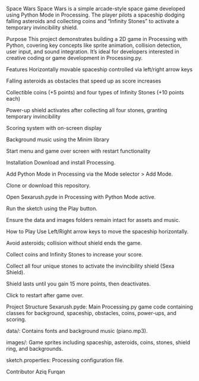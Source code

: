 Space Wars
Space Wars is a simple arcade-style space game developed using Python Mode in Processing. The player pilots a spaceship dodging falling asteroids and collecting coins and “Infinity Stones” to activate a temporary invincibility shield.

Purpose
This project demonstrates building a 2D game in Processing with Python, covering key concepts like sprite animation, collision detection, user input, and sound integration. It’s ideal for developers interested in creative coding or game development in Processing.py.

Features
Horizontally movable spaceship controlled via left/right arrow keys

Falling asteroids as obstacles that speed up as score increases

Collectible coins (+5 points) and four types of Infinity Stones (+10 points each)

Power-up shield activates after collecting all four stones, granting temporary invincibility

Scoring system with on-screen display

Background music using the Minim library

Start menu and game over screen with restart functionality

Installation
Download and install Processing.

Add Python Mode in Processing via the Mode selector > Add Mode.

Clone or download this repository.

Open Sexarush.pyde in Processing with Python Mode active.

Run the sketch using the Play button.

Ensure the data and images folders remain intact for assets and music.

How to Play
Use Left/Right arrow keys to move the spaceship horizontally.

Avoid asteroids; collision without shield ends the game.

Collect coins and Infinity Stones to increase your score.

Collect all four unique stones to activate the invincibility shield (Sexa Shield).

Shield lasts until you gain 15 more points, then deactivates.

Click to restart after game over.

Project Structure
Sexarush.pyde: Main Processing.py game code containing classes for background, spaceship, obstacles, coins, power-ups, and scoring.

data/: Contains fonts and background music (piano.mp3).

images/: Game sprites including spaceship, asteroids, coins, stones, shield ring, and backgrounds.

sketch.properties: Processing configuration file.

Contributor
Aziq Furqan 

